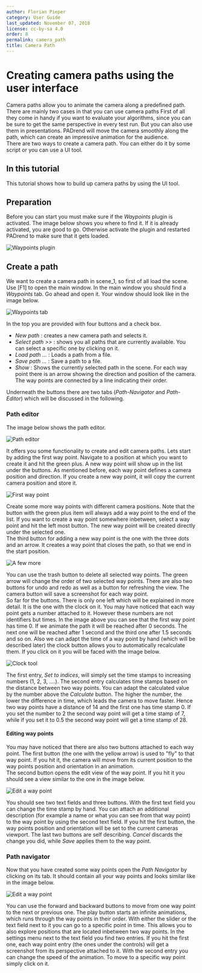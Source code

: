 ```yaml
---
author: Florian Pieper
category: User Guide
last_updated: November 07, 2018
license: cc-by-sa 4.0
order: 8
permalink: camera_path
title: Camera Path
---
```

<!------------------------------------------------------------------------------------------------
This work is licensed under the Creative Commons Attribution-ShareAlike 4.0 International License.
 To view a copy of this license, visit http://creativecommons.org/licenses/by-sa/4.0/.
 Author: Florian Pieper (fpieper@mail.uni-paderborn.de)
 PADrend Version 1.0.0
------------------------------------------------------------------------------------------------->


# Creating camera paths using the user interface
Camera paths allow you to animate the camera along a predefined path.
There are mainly two cases in that you can use camera paths
First of all they come in handy if you want to evaluate your algorithms, since you can be sure to get the same perspective in every test run.
But you can also use them in presentations.
PADrend will move the camera smoothly along the path, which can create an impressive animation for the audience.  
There are two ways to create a camera path.
You can either do it by some script or you can use a UI tool.

## In this tutorial
This tutorial shows how to build up camera paths by using the UI tool.

## Preparation
Before you can start you must make sure if the _Waypoints_ plugin is activated.
The image below shows you where to find it.
If it is already activated, you are good to go.
Otherwise activate the plugin and restarted PADrend to make sure that it gets loaded.

![Waypoints plugin](figures/plugin.png)

## Create a path
We want to create a camera path in scene_1, so first of all load the scene.
Use [F1] to open the main window.
In the main window you should find a _Waypoints_ tab.
Go ahead and open it.
Your window should look like in the image below.

![Waypoints tab](figures/waypoint_window.png)

In the top you are provided with four buttons and a check box.

* _New path_ : creates a new camera path and selects it.
* _Select path >>_ : shows you all paths that are currently available. You can select a specific one by clicking on it.
* _Load path ..._ : Loads a path from a file.
* _Save path ..._ : Save a path to a file.
* _Show_ : Shows the currently selected path in the scene. For each way point there is an arrow showing the direction and position of the camera. The way points are connected by a line indicating their order.

Underneath the buttons there are two tabs (_Path-Navigator_ and _Path-Editor_) which will be discussed in the following.

### Path editor
The image below shows the path editor.

![Path editor](figures/pe.png)

It offers you some functionality to create and edit camera paths.
Lets start by adding the first way point.
Navigate to a position at which you want to create it and hit the green plus.
A new way point will show up in the list under the buttons.
As mentioned before, each way point defines a camera position and direction.
If you create a new way point, it will copy the current camera position and store it.

![First way point](figures/pe_single_waypoint.png)

Create some more way points with different camera positions.
Note that the button with the green plus item will always add a way point to the end of the list.
If you want to create a way point somewhere inbetween, select a way point and hit the left most button.
The new way point will be created directly under the selected one.  
The third button for adding a new way point is the one with the three dots and an arrow.
It creates a way point that closes the path, so that we end in the start position.

![A few more](figures/pe_waypoints.png)

You can use the trash button to delete all selected way points.
The green arrow will change the order of two selected way points.
There are also two buttons for undo and redo as well as a button for refreshing the view.
The camera button will save a screenshot for each way point.  
So far for the buttons.
There is only one left which will be explained in more detail.
It is the one with the clock on it.
You may have noticed that each way point gets a number attached to it.
However these numbers are not identifiers but times.
In the image above you can see that the first way point has time 0.
If we animate the path it will be reached after 0 seconds.
The next one will be reached after 1 second and the third one after 1.5 seconds and so on.
Also we can adapt the time of a way point by hand (which will be described later) the clock button allows you to automatically recalculate them.
If you click on it you will be faced with the image below.

![Clock tool](figures/pe_edit_time.png)

The first entry, _Set to indices_, will simply set the time stamps to increasing numbers (1, 2, 3, ....).
The second entry calculates time stamps based on the distance between two way points.
You can adapt the calculated value by the number above the _Calculate_ button.
The higher the number, the lower the difference in time, which leads the camera to move faster.
Hence two way points have a distance of 14 and the first one has time stamp 0.
If you set the number to 2 the second way point will get a time stamp of 7, while if you set it to 0.5 the second way point will get a time stamp of 28.

#### Editing way points
You may have noticed that there are also two buttons attached to each way point.
The first button (the one with the yellow arrow) is used to "fly" to that way point.
If you hit it, the camera will move from its current position to the way points position and orientation in an animation.  
The second button opens the edit view of the way point.
If you hit it you should see a view similar to the one in the image below.

![Edit a way point](figures/pe_edit_waypoint.png)

You should see two text fields and three buttons.
With the first text field you can change the time stamp by hand.
You can attach an additional description (for example a name or what you can see from that way point) to the way point by using the second text field.
If you hit the first button, the way points position and orientation will be set to the current cameras viewport.
The last two buttons are self describing.
_Cancel_ discards the change you did, while _Save_ applies them to the way point.

### Path navigator
Now that you have created some way points open the _Path Navigator_ by clicking on its tab.
It should contain all your way points and looks similar like in the image below.

![Edit a way point](figures/pn.png)

You can use the forward and backward buttons to move from one way point to the next or previous one.
The play button starts an infinite animations, which runs through the way points in their order.
With either the slider or the text field next to it you can go to a specific point in time.
This allows you to also explore positions that are located inbetween two way points.
In the settings menu next to the text field you find two entries.
If you hit the first one, each way point entry (the ones under the controls) will get a screenshot from its perspective attached to it.
With the second entry you can change the speed of the animation.
To move to a specific way point simply click on it.
